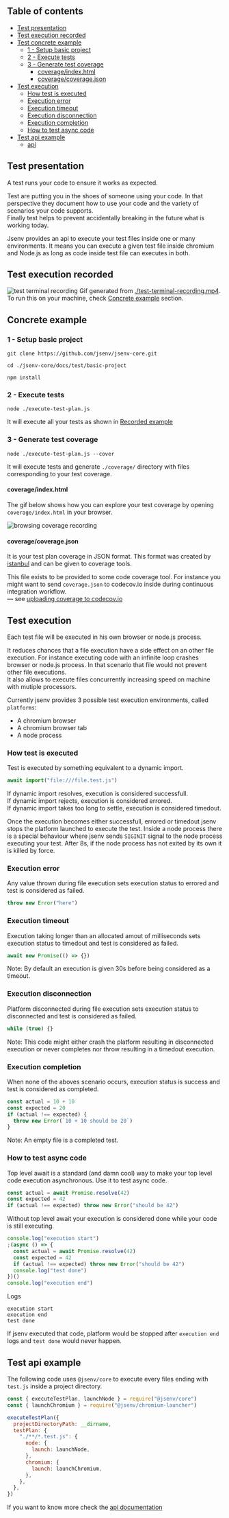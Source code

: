 ## Table of contents

- [Test presentation](#Test-presentation)
- [Test execution recorded](#Test-execution-recorded)
- [Test concrete example](#concrete-example)
  - [1 - Setup basic project](#1---setup-basic-project)
  - [2 - Execute tests](#2---execute-tests)
  - [3 - Generate test coverage](#3---generate-test-coverage)
    - [coverage/index.html](#coverageindexhtml)
    - [coverage/coverage.json](#coveragecoveragejson)
- [Test execution](#Test-execution)
  - [How test is executed](#How-test-is-executed)
  - [Execution error](#Execution-error)
  - [Execution timeout](#Execution-timeout)
  - [Execution disconnection](#Execution-disconnection)
  - [Execution completion](#Execution-completion)
  - [How to test async code](#How-to-test-async-code)
- [Test api example](#Test-api-example)
  - [api](./api.md)

## Test presentation

A test runs your code to ensure it works as expected.

Test are putting you in the shoes of someone using your code. In that perspective they document how to use your code and the variety of scenarios your code supports.<br />
Finally test helps to prevent accidentally breaking in the future what is working today.

Jsenv provides an api to execute your test files inside one or many environments. It means you can execute a given test file inside chromium and Node.js as long as code inside test file can executes in both.<br />

## Test execution recorded

![test terminal recording](./test-terminal-recording.gif)
Gif generated from [./test-terminal-recording.mp4](./test-terminal-recording.mp4). To run this on your machine, check [Concrete example](#Concrete-example) section.

## Concrete example

### 1 - Setup basic project

```console
git clone https://github.com/jsenv/jsenv-core.git
```

```console
cd ./jsenv-core/docs/test/basic-project
```

```console
npm install
```

### 2 - Execute tests

```console
node ./execute-test-plan.js
```

It will execute all your tests as shown in [Recorded example](#Recorded-example)

### 3 - Generate test coverage

```console
node ./execute-test-plan.js --cover
```

It will execute tests and generate `./coverage/` directory with files corresponding to your test coverage.

#### coverage/index.html

The gif below shows how you can explore your test coverage by opening `coverage/index.html` in your browser.

![browsing coverage recording](./coverage-browsing-recording.gif)

#### coverage/coverage.json

It is your test plan coverage in JSON format. This format was created by [istanbul](https://github.com/gotwarlost/istanbul) and can be given to coverage tools.

This file exists to be provided to some code coverage tool.
For instance you might want to send `coverage.json` to codecov.io inside during continuous integration workflow.<br />
— see [uploading coverage to codecov.io](./uploading-coverage-to-codecov.md)

## Test execution

Each test file will be executed in his own browser or node.js process.

It reduces chances that a file execution have a side effect on an other file execution.
For instance executing code with an infinite loop crashes browser or node.js process. In that scenario that file would not prevent other file executions.<br />
It also allows to execute files concurrently increasing speed on machine with mutiple processors.

Currently jsenv provides 3 possible test execution environments, called `platforms`:

- A chromium browser
- A chromium browser tab
- A node process

### How test is executed

Test is executed by something equivalent to a dynamic import.

```js
await import("file:///file.test.js")
```

If dynamic import resolves, execution is considered successfull.<br />
If dynamic import rejects, execution is considered errored.<br />
If dynamic import takes too long to settle, execution is considered timedout.<br />

Once the execution becomes either successfull, errored or timedout jsenv stops the platform launched to execute the test. Inside a node process there is a special behaviour where jsenv sends `SIGINIT` signal to the node process executing your test. After 8s, if the node process has not exited by its own it is killed by force.

### Execution error

Any value thrown during file execution sets execution status to errored and test is considered as failed.

```js
throw new Error("here")
```

### Execution timeout

Execution taking longer than an allocated amout of milliseconds sets execution status to timedout and test is considered as failed.

```js
await new Promise(() => {})
```

Note: By default an execution is given 30s before being considered as a timeout.

### Execution disconnection

Platform disconnected during file execution sets execution status to disconnected and test is considered as failed.

```js
while (true) {}
```

Note: This code might either crash the platform resulting in disconnected execution or never completes nor throw resulting in a timedout execution.

### Execution completion

When none of the aboves scenario occurs, execution status is success and test is considered as completed.

```js
const actual = 10 + 10
const expected = 20
if (actual !== expected) {
  throw new Error(`10 + 10 should be 20`)
}
```

Note: An empty file is a completed test.

### How to test async code

Top level await is a standard (and damn cool) way to make your top level code execution asynchronous. Use it to test async code.

```js
const actual = await Promise.resolve(42)
const expected = 42
if (actual !== expected) throw new Error("should be 42")
```

Without top level await your execution is considered done while your code is still executing.

```js
console.log("execution start")
;(async () => {
  const actual = await Promise.resolve(42)
  const expected = 42
  if (actual !== expected) throw new Error("should be 42")
  console.log("test done")
})()
console.log("execution end")
```

Logs

```console
execution start
execution end
test done
```

If jsenv executed that code, platform would be stopped after `execution end` logs and `test done` would never happen.

## Test api example

The following code uses `@jsenv/core` to execute every files ending with `test.js` inside a project directory.

```js
const { executeTestPlan, launchNode } = require("@jsenv/core")
const { launchChromium } = require("@jsenv/chromium-launcher")

executeTestPlan({
  projectDirectoryPath: __dirname,
  testPlan: {
    "./**/*.test.js": {
      node: {
        launch: launchNode,
      },
      chromium: {
        launch: launchChromium,
      },
    },
  },
})
```

If you want to know more check the [api documentation](./api.md)
